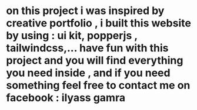 # on this project i was inspired by creative portfolio , i built this website by using : ui kit, popperjs , tailwindcss,... have fun with this project and you will find everything you need inside , and if you need something feel free to contact me on facebook : ilyass gamra
